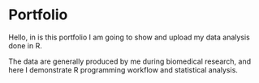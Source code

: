 # Portfolio
Hello, 
in is this portfolio I am going to show and upload my data analysis done in R. 

The data are generally produced by me during biomedical research, and here I demonstrate R programming workflow and statistical analysis.
